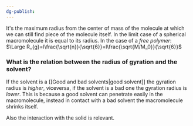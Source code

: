 ```yaml
---
dg-publish:
---
```

It's the maximum radius from the center of mass of the molecule at which we can still find piece of the molecule itself. In the limit case of a spherical macromolecule it is equal to its radius.
In the case of a *free polymer*:
$\Large R_{g}=l\frac{\sqrt{n}}{\sqrt{6}}=l\frac{\sqrt{M/M_0}}{\sqrt{6}}$ 
### What is the relation between the radius of gyration and the solvent?
If the solvent is a [[Good and bad solvents|good solvent]] the gyration radius is *higher*, viceversa, if the solvent is a bad one the gyration radius is *lower*. This is because a good solvent can penetrate easily in the macromolecule, instead in contact with a bad solvent the macromolecule shrinks itself. 

Also the interaction with the solid is relevant.